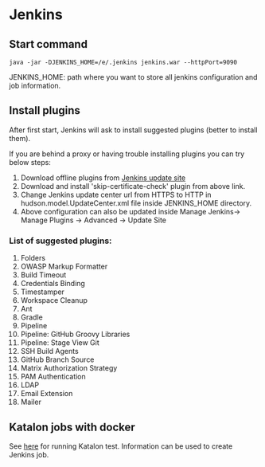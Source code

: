 # Jenkins

## Start command

```shell
java -jar -DJENKINS_HOME=/e/.jenkins jenkins.war --httpPort=9090
```
JENKINS_HOME: path where you want to store all jenkins configuration and job information.

## Install plugins

After first start, Jenkins will ask to install suggested plugins (better to install them).

If you are behind a proxy or having trouble installing plugins you can try below steps:

1. Download offline plugins from [Jenkins update site](https://updates.jenkins.io/download/plugins/) 
2. Download and install 'skip-certificate-check' plugin from above link.
3. Change Jenkins update center url from HTTPS to HTTP in hudson.model.UpdateCenter.xml file inside JENKINS_HOME directory.
4. Above configuration can also be updated inside Manage Jenkins-> Manage Plugins -> Advanced -> Update Site

### List of suggested plugins:
1. Folders
2. OWASP Markup Formatter
3. Build Timeout
4. Credentials Binding
5. Timestamper
6. Workspace Cleanup
7. Ant
8. Gradle
9. Pipeline
10. Pipeline: GitHub Groovy Libraries
11. Pipeline: Stage View Git 
12. SSH Build Agents
13. GitHub Branch Source 
14. Matrix Authorization Strategy
15. PAM Authentication
16. LDAP
17. Email Extension
18. Mailer

## Katalon jobs with docker

See [here](../Katalon.md) for running Katalon test. Information can be used to create Jenkins job.